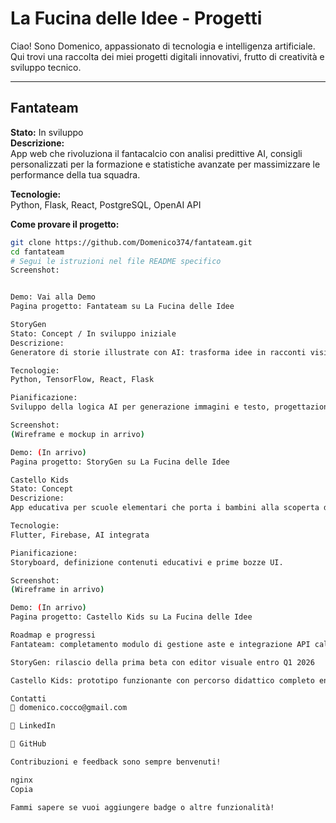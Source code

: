 # La Fucina delle Idee - Progetti

Ciao! Sono Domenico, appassionato di tecnologia e intelligenza artificiale. Qui trovi una raccolta dei miei progetti digitali innovativi, frutto di creatività e sviluppo tecnico.

---

## Fantateam

**Stato:** In sviluppo  
**Descrizione:**  
App web che rivoluziona il fantacalcio con analisi predittive AI, consigli personalizzati per la formazione e statistiche avanzate per massimizzare le performance della tua squadra.

**Tecnologie:**  
Python, Flask, React, PostgreSQL, OpenAI API

**Come provare il progetto:**  
```bash
git clone https://github.com/Domenico374/fantateam.git
cd fantateam
# Segui le istruzioni nel file README specifico
Screenshot:


Demo: Vai alla Demo
Pagina progetto: Fantateam su La Fucina delle Idee

StoryGen
Stato: Concept / In sviluppo iniziale
Descrizione:
Generatore di storie illustrate con AI: trasforma idee in racconti visivi con testo e immagini in stile fumetto, fiaba o fotoromanzo. Ideale per aspiranti scrittori, scuole e famiglie.

Tecnologie:
Python, TensorFlow, React, Flask

Pianificazione:
Sviluppo della logica AI per generazione immagini e testo, progettazione UI e integrazione modelli NLP.

Screenshot:
(Wireframe e mockup in arrivo)

Demo: (In arrivo)
Pagina progetto: StoryGen su La Fucina delle Idee

Castello Kids
Stato: Concept
Descrizione:
App educativa per scuole elementari che porta i bambini alla scoperta della storia del Castello di Cagliari tramite un’avventura didattica interattiva guidata da AI.

Tecnologie:
Flutter, Firebase, AI integrata

Pianificazione:
Storyboard, definizione contenuti educativi e prime bozze UI.

Screenshot:
(Wireframe in arrivo)

Demo: (In arrivo)
Pagina progetto: Castello Kids su La Fucina delle Idee

Roadmap e progressi
Fantateam: completamento modulo di gestione aste e integrazione API calcistiche entro Q4 2025

StoryGen: rilascio della prima beta con editor visuale entro Q1 2026

Castello Kids: prototipo funzionante con percorso didattico completo entro metà 2026

Contatti
📧 domenico.cocco@gmail.com

🔗 LinkedIn

🐙 GitHub

Contribuzioni e feedback sono sempre benvenuti!

nginx
Copia

Fammi sapere se vuoi aggiungere badge o altre funzionalità!

